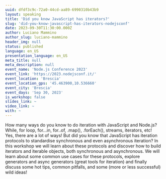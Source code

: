 ```yaml
---
uuid: dfdf3c9c-72a0-44cd-aa89-6990310b43b9
layout: speaking
title: 'Did you know JavaScript has iterators?'
slug: 'did-you-know-javascript-has-iterators-nodejsconf'
date: 2023-09-30T11:30:00.000Z
author: Luciano Mammino
author_slug: luciano-mammino
header_img: null
status: published
language: en_US
presentation_language: en_US
meta_title: null
meta_description: null
event_name: 'Node.js Conference 2023'
event_link: 'https://2023.nodejsconf.it/'
event_location: 'Brescia'
event_location_gps: '45.463900,10.536660'
event_city: 'Brescia'
event_days: 'Sep 30, 2023'
is_workshop: false
slides_link: ~
video_link: ~
with: ~
---
```


How many ways do you know to do iteration with JavaScript and Node.js? While, for loop, for…in, for..of, .map(), .forEach(), streams, iterators, etc! Yes, there are a lot of ways! But did you know that JavaScript has iteration protocols to standardise synchronous and even asynchronous iteration? In this workshop we will learn about these protocols and discover how to build iterators and iterable objects, both synchronous and asynchronous. We will learn about some common use cases for these protocols, explore generators and async generators (great tools for iteration) and finally discuss some hot tips, common pitfalls, and some (more or less successful) wild ideas!
